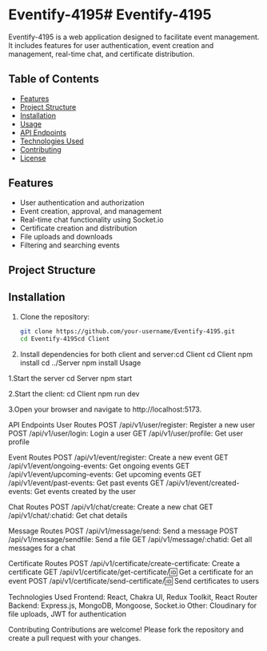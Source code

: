 # Eventify-4195# Eventify-4195

Eventify-4195 is a web application designed to facilitate event management. It includes features for user authentication, event creation and management, real-time chat, and certificate distribution.

## Table of Contents

- [Features](#features)
- [Project Structure](#project-structure)
- [Installation](#installation)
- [Usage](#usage)
- [API Endpoints](#api-endpoints)
- [Technologies Used](#technologies-used)
- [Contributing](#contributing)
- [License](#license)

## Features

- User authentication and authorization
- Event creation, approval, and management
- Real-time chat functionality using Socket.io
- Certificate creation and distribution
- File uploads and downloads
- Filtering and searching events

## Project Structure

## Installation

1. Clone the repository:
   ```sh
   git clone https://github.com/your-username/Eventify-4195.git
   cd Eventify-4195cd Client
2. Install dependencies for both client and server:cd Client
cd Client
npm install
cd ../Server
npm install
Usage

1.Start the server
cd Server
npm start

2.Start the client:
cd Client
npm run dev

3.Open your browser and navigate to 
http://localhost:5173.

API Endpoints
User Routes
POST /api/v1/user/register: Register a new user
POST /api/v1/user/login: Login a user
GET /api/v1/user/profile: Get user profile

Event Routes
POST /api/v1/event/register: Create a new event
GET /api/v1/event/ongoing-events: Get ongoing events
GET /api/v1/event/upcoming-events: Get upcoming events
GET /api/v1/event/past-events: Get past events
GET /api/v1/event/created-events: Get events created by the user

Chat Routes
POST /api/v1/chat/create: Create a new chat
GET /api/v1/chat/:chatid: Get chat details

Message Routes
POST /api/v1/message/send: Send a message
POST /api/v1/message/sendfile: Send a file
GET /api/v1/message/:chatid: Get all messages for a chat

Certificate Routes
POST /api/v1/certificate/create-certificate: Create a certificate
GET /api/v1/certificate/get-certificate/:id: Get a certificate for an event
POST /api/v1/certificate/send-certificate/:id: Send certificates to users

Technologies Used
Frontend: React, Chakra UI, Redux Toolkit, React Router
Backend: Express.js, MongoDB, Mongoose, Socket.io
Other: Cloudinary for file uploads, JWT for authentication

Contributing
Contributions are welcome! Please fork the repository and create a pull request with your changes.